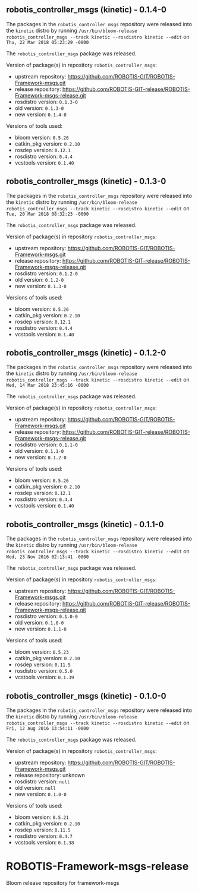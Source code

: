 ## robotis_controller_msgs (kinetic) - 0.1.4-0

The packages in the `robotis_controller_msgs` repository were released into the `kinetic` distro by running `/usr/bin/bloom-release robotis_controller_msgs --track kinetic --rosdistro kinetic --edit` on `Thu, 22 Mar 2018 05:23:29 -0000`

The `robotis_controller_msgs` package was released.

Version of package(s) in repository `robotis_controller_msgs`:

- upstream repository: https://github.com/ROBOTIS-GIT/ROBOTIS-Framework-msgs.git
- release repository: https://github.com/ROBOTIS-GIT-release/ROBOTIS-Framework-msgs-release.git
- rosdistro version: `0.1.3-0`
- old version: `0.1.3-0`
- new version: `0.1.4-0`

Versions of tools used:

- bloom version: `0.5.26`
- catkin_pkg version: `0.2.10`
- rosdep version: `0.12.1`
- rosdistro version: `0.4.4`
- vcstools version: `0.1.40`


## robotis_controller_msgs (kinetic) - 0.1.3-0

The packages in the `robotis_controller_msgs` repository were released into the `kinetic` distro by running `/usr/bin/bloom-release robotis_controller_msgs --track kinetic --rosdistro kinetic --edit` on `Tue, 20 Mar 2018 08:32:23 -0000`

The `robotis_controller_msgs` package was released.

Version of package(s) in repository `robotis_controller_msgs`:

- upstream repository: https://github.com/ROBOTIS-GIT/ROBOTIS-Framework-msgs.git
- release repository: https://github.com/ROBOTIS-GIT-release/ROBOTIS-Framework-msgs-release.git
- rosdistro version: `0.1.2-0`
- old version: `0.1.2-0`
- new version: `0.1.3-0`

Versions of tools used:

- bloom version: `0.5.26`
- catkin_pkg version: `0.2.10`
- rosdep version: `0.12.1`
- rosdistro version: `0.4.4`
- vcstools version: `0.1.40`


## robotis_controller_msgs (kinetic) - 0.1.2-0

The packages in the `robotis_controller_msgs` repository were released into the `kinetic` distro by running `/usr/bin/bloom-release robotis_controller_msgs --track kinetic --rosdistro kinetic --edit` on `Wed, 14 Mar 2018 23:45:16 -0000`

The `robotis_controller_msgs` package was released.

Version of package(s) in repository `robotis_controller_msgs`:

- upstream repository: https://github.com/ROBOTIS-GIT/ROBOTIS-Framework-msgs.git
- release repository: https://github.com/ROBOTIS-GIT-release/ROBOTIS-Framework-msgs-release.git
- rosdistro version: `0.1.1-0`
- old version: `0.1.1-0`
- new version: `0.1.2-0`

Versions of tools used:

- bloom version: `0.5.26`
- catkin_pkg version: `0.2.10`
- rosdep version: `0.12.1`
- rosdistro version: `0.4.4`
- vcstools version: `0.1.40`


## robotis_controller_msgs (kinetic) - 0.1.1-0

The packages in the `robotis_controller_msgs` repository were released into the `kinetic` distro by running `/usr/bin/bloom-release robotis_controller_msgs --track kinetic --rosdistro kinetic --edit` on `Wed, 23 Nov 2016 02:13:41 -0000`

The `robotis_controller_msgs` package was released.

Version of package(s) in repository `robotis_controller_msgs`:

- upstream repository: https://github.com/ROBOTIS-GIT/ROBOTIS-Framework-msgs.git
- release repository: https://github.com/ROBOTIS-GIT-release/ROBOTIS-Framework-msgs-release.git
- rosdistro version: `0.1.0-0`
- old version: `0.1.0-0`
- new version: `0.1.1-0`

Versions of tools used:

- bloom version: `0.5.23`
- catkin_pkg version: `0.2.10`
- rosdep version: `0.11.5`
- rosdistro version: `0.5.0`
- vcstools version: `0.1.39`


## robotis_controller_msgs (kinetic) - 0.1.0-0

The packages in the `robotis_controller_msgs` repository were released into the `kinetic` distro by running `/usr/bin/bloom-release robotis_controller_msgs --track kinetic --rosdistro kinetic --edit` on `Fri, 12 Aug 2016 13:54:11 -0000`

The `robotis_controller_msgs` package was released.

Version of package(s) in repository `robotis_controller_msgs`:

- upstream repository: https://github.com/ROBOTIS-GIT/ROBOTIS-Framework-msgs.git
- release repository: unknown
- rosdistro version: `null`
- old version: `null`
- new version: `0.1.0-0`

Versions of tools used:

- bloom version: `0.5.21`
- catkin_pkg version: `0.2.10`
- rosdep version: `0.11.5`
- rosdistro version: `0.4.7`
- vcstools version: `0.1.38`


# ROBOTIS-Framework-msgs-release
Bloom release repository for framework-msgs
